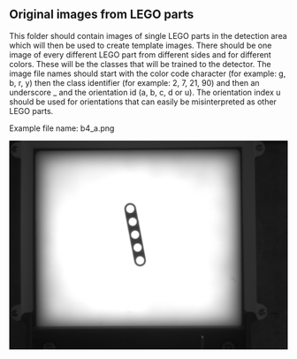 ## Original images from LEGO parts

This folder should contain images of single LEGO parts in the detection area which will then be used to create template images. There should be one image of every different LEGO part from different sides and for different colors. These will be the classes that will be trained to the detector. The image file names should start with the color code character (for example: g, b, r, y) then the class identifier (for example: 2, 7, 21, 90) and then an underscore _ and the orientation id (a, b, c, d or u). The orientation index u should be used for orientations that can easily be misinterpreted as other LEGO parts.

Example file name: b4_a.png

![example image](../../documents/images/orig_v4_a.png)

